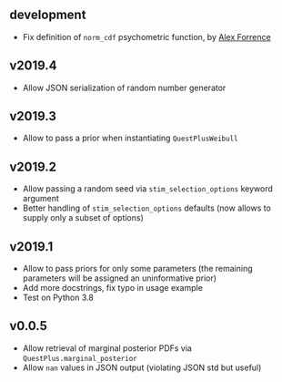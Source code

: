 development
-----------
* Fix definition of `norm_cdf` psychometric function, by [Alex Forrence](https://github.com/aforren1)

v2019.4
-------
* Allow JSON serialization of random number generator

v2019.3
-------
* Allow to pass a prior when instantiating `QuestPlusWeibull`

v2019.2
-------
* Allow passing a random seed via `stim_selection_options` keyword
  argument
* Better handling of `stim_selection_options` defaults (now allows
  to supply only a subset of options)

v2019.1
-------
* Allow to pass priors for only some parameters
  (the remaining parameters will be assigned an uninformative prior)
* Add more docstrings, fix typo in usage example
* Test on Python 3.8

v0.0.5
------
* Allow retrieval of marginal posterior PDFs via `QuestPlus.marginal_posterior`
* Allow `nan` values in JSON output (violating JSON std but useful)
